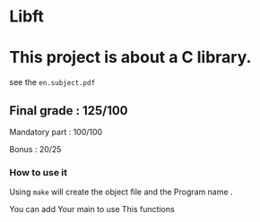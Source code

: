 # Libft
# This project is about a C library.
  see the ``en.subject.pdf``
## Final grade : 125/100

Mandatory part : 100/100

Bonus : 20/25

### How to use it

Using ``make`` will create the object file  and the Program name .

You can add Your main to use This functions
